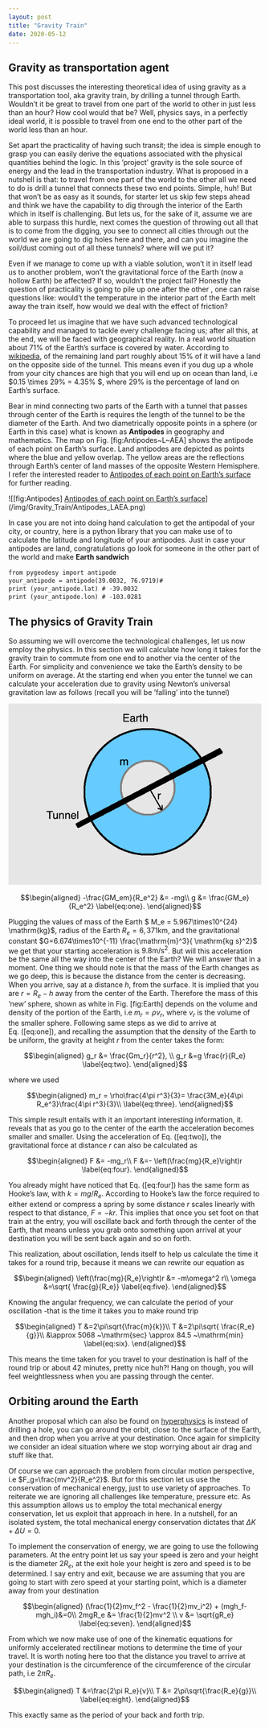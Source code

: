 ```yaml
---
layout: post
title: "Gravity Train"
date: 2020-05-12
---
```

<!--# Gravity Train-->


 

Gravity as transportation agent
-------------------------------------------

This post discusses the interesting theoretical idea of using gravity as
a transportation tool, aka gravity train, by drilling a tunnel through
Earth. Wouldn’t it be great to travel from one part of the world to
other in just less than an hour? How cool would that be? Well, physics
says, in a perfectly ideal world, it is possible to travel from one end
to the other part of the world less than an hour.

Set apart the practicality of having such transit; the idea is simple
enough to grasp you can easily derive the equations associated with the
physical quantities behind the logic. In this ’project’ gravity is the
sole source of energy and the lead in the transportation industry. What
is proposed in a nutshell is that: to travel from one part of the world
to the other all we need to do is drill a tunnel that connects these two
end points. Simple, huh! But that won’t be as easy as it sounds, for
starter let us skip few steps ahead and think we have the capability to
dig through the interior of the Earth which in itself is challenging.
But lets us, for the sake of it, assume we are able to surpass this
hurdle, next comes the question of throwing out all that is to come from
the digging, you see to connect all cities through out the world we are
going to dig holes here and there, and can you imagine the soil/dust
coming out of all these tunnels? where will we put it?

Even if we manage to come up with a viable solution, won’t it in itself
lead us to another problem, won’t the gravitational force of the Earth
(now a hollow Earth) be affected? If so, wouldn’t the project fail?
Honestly the question of practicality is going to pile up one after the
other , one can raise questions like: would’t the temperature in the
interior part of the Earth melt away the train itself, how would we deal
with the effect of friction?

To proceed let us imagine that we have such advanced technological
capability and managed to tackle every challenge facing us; after all
this, at the end, we will be faced with geographical reality. In a real
world situation about 71% of the Earth’s surface is covered by water.
According to [wikipedia](https://en.wikipedia.org/wiki/Antipodes), of
the remaining land part roughly about 15% of it will have a land on the
opposite side of the tunnel. This means even if you dug up a whole from
your city chances are high that you will end up on ocean than land, i.e
$0.15 \times 29\% = 4.35\% $, where $29\%$ is the percentage of land on
Earth’s surface.

Bear in mind connecting two parts of the Earth with a tunnel that passes
through center of the Earth is requires the length of the tunnel to be
the diameter of the Earth. And two diametrically opposite points in a
sphere (or Earth in this case) what is known as **Antipodes** in
geography and mathematics. The map on Fig. [fig:Antipodes~L~AEA] shows
the antipode of each point on Earth’s surface. Land antipodes are
depicted as points where the blue and yellow overlap. The yellow areas
are the reflections through Earth’s center of land masses of the
opposite Western Hemisphere. I refer the interested reader to [Antipodes
of each point on Earth’s
surface](https://commons.wikimedia.org/w/index.php?curid=4343579.) for
further reading.

![[fig:Antipodes] [Antipodes of each point on Earth’s
surface](https://commons.wikimedia.org/w/index.php?curid=4343579.)](/img/Gravity_Train/Antipodes_LAEA.png)

In case you are not into doing hand calculation to get the antipodal of
your city, or country, here is a python library that you can make use of
to calculate the latitude and longitude of your antipodes. Just in case
your antipodes are land, congratulations go look for someone in the
other part of the world and make **Earth sandwich**


    from pygeodesy import antipode
    your_antipode = antipode(39.0032, 76.9719)#
    print (your_antipode.lat) # -39.0032
    print (your_antipode.lon) # -103.0281

The physics of Gravity Train
----------------------------------------

So assuming we will overcome the technological challenges, let us now
employ the physics. In this section we will calculate how long it takes
for the gravity train to commute from one end to another via the center
of the Earth. For simplicity and convenience we take the Earth’s density
to be uniform on average. At the starting end when you enter the tunnel
we can calculate your acceleration due to gravity using Newton’s
universal gravitation law as follows (recall you will be ’falling’ into
the tunnel)

![[fig:Earth] A tunnel through the Earth .](/img/Gravity_Train/Earth.png)

$$\begin{aligned}
 -\frac{GM_em}{R_e^2} &= -mg\\
 g &= \frac{GM_e}{R_e^2}
\label{eq:one}.
\end{aligned}$$

Plugging the values of mass of the Earth
$ M_e = 5.967\times10^{24} \mathrm{kg}$, radius of the Earth
$R_e=6,371 \mathrm{km}$, and the gravitational constant
$G=6.674\times10^{-11} \frac{\mathrm{m}^3}{ \mathrm{kg s}^2}$ we get
that your starting acceleration is $9.8 \mathrm{m/s}^2$. But will this
acceleration be the same all the way into the center of the Earth? We
will answer that in a moment. One thing we should note is that the mass
of the Earth changes as we go deep, this is because the distance from
the center is decreasing. When you arrive, say at a distance $h$, from
the surface. It is implied that you are $r= R_e-h$ away from the center
of the Earth. Therefore the mass of this ’new’ sphere, shown as white in
Fig. [fig:Earth] depends on the volume and density of the portion of the
Earth, i.e $m_r = \rho v_r$, where $v_r$ is the volume of the smaller
sphere. Following same steps as we did to arrive at Eq. ([eq:one]), and
recalling the assumption that the density of the Earth to be uniform,
the gravity at height $r$ from the center takes the form:

$$\begin{aligned}
 g_r &= \frac{Gm_r}{r^2}, \\
 g_r &=g \frac{r}{R_e}
\label{eq:two}.
\end{aligned}$$

where we used

$$\begin{aligned}
 m_r = \rho\frac{4\pi r^3}{3}= \frac{3M_e}{4\pi R_e^3}\frac{4\pi r^3}{3}\\
\label{eq:three}.
\end{aligned}$$

This simple result entails with it an important interesting information,
it. reveals that as you go to the center of the earth the acceleration
becomes smaller and smaller. Using the acceleration of Eq. ([eq:two]),
the gravitational force at distance $r$ can also be calculated as

$$\begin{aligned}
 F &= -mg_r\\
 F &=- \left(\frac{mg}{R_e}\right)r
\label{eq:four}.
\end{aligned}$$

You already might have noticed that Eq. ([eq:four]) has the same form as
Hooke’s law, with $k=mg/R_e$. According to Hooke’s law the force
required to either extend or compress a spring by some distance $r$
scales linearly with respect to that distance, $F=-kr$. This implies
that once you set foot on that train at the entry, you will oscillate
back and forth through the center of the Earth, that means unless you
grab onto something upon arrival at your destination you will be sent
back again and so on forth.

This realization, about oscillation, lends itself to help us calculate
the time it takes for a round trip, because it means we can rewrite our
equation as

$$\begin{aligned}
  \left(\frac{mg}{R_e}\right)r &= -m\omega^2 r\\
 \omega &=\sqrt{ \frac{g}{R_e}}
\label{eq:five}.
\end{aligned}$$

Knowing the angular frequency, we can calculate the period of your
oscillation -that is the time it takes you to make round trip

$$\begin{aligned}
  T &=2\pi\sqrt{\frac{m}{k}}\\
 T &=2\pi\sqrt{ \frac{R_e}{g}}\\
 &\approx  5068 ~\mathrm{sec} \approx  84.5 ~\mathrm{min}
\label{eq:six}.
\end{aligned}$$

This means the time taken for you travel to your destination is half of
the round trip or about $42$ minutes, pretty nice huh?! Hang on though,
you will feel weightlessness when you are passing through the center.

Orbiting around the Earth
-------------------------------------

Another proposal which can also be found on
[hyperphysics](http://hyperphysics.phy-astr.gsu.edu/hbase/Mechanics/earthole.html#c1)
is instead of drilling a hole, you can go around the orbit, close to the
surface of the Earth, and then drop when you arrive at your destination.
Once again for simplicity we consider an ideal situation where we stop
worrying about air drag and stuff like that.

Of course we can approach the problem from circular motion perspective,
i.e $F_g=\frac{mv^2}{R_e^2}$. But for this section let us use the
conservation of mechanical energy, just to use variety of approaches. To
reiterate we are ignoring all challenges like temperature, pressure etc.
As this assumption allows us to employ the total mechanical energy
conservation, let us exploit that approach in here. In a nutshell, for
an isolated system, the total mechanical energy conservation dictates
that $\Delta K + \Delta U =0$.

To implement the conservation of energy, we are going to use the
following parameters. At the entry point let us say your speed is zero
and your height is the diameter $2R_e$, at the exit hole your height is
zero and speed is to be determined. I say entry and exit, because we are
assuming that you are going to start with zero speed at your starting
point, which is a diameter away from your destination

$$\begin{aligned}
  (\frac{1}{2}mv_f^2 -  \frac{1}{2}mv_i^2) + (mgh_f-mgh_i)&=0\\
  2mgR_e &= \frac{1}{2}mv^2 \\
  v &= \sqrt{gR_e}
\label{eq:seven}.
\end{aligned}$$

From which we now make use of one of the kinematic equations for
uniformly accelerated rectilinear motions to determine the time of your
travel. It is worth noting here too that the distance you travel to
arrive at your destination is the circumference of the circumference of
the circular path, i.e $2\pi R_e$.

$$\begin{aligned}
  T &=\frac{2\pi R_e}{v}\\
  T &= 2\pi\sqrt{\frac{R_e}{g}}\\
\label{eq:eight}.
\end{aligned}$$

This exactly same as the period of your back and forth trip.




<script src="https://cdnjs.cloudflare.com/ajax/libs/mathjax/2.7.0/MathJax.js?config=TeX-AMS-MML_HTMLorMML" type="text/javascript"></script>

